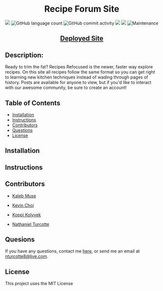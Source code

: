 <h1 align="center"><strong>Recipe Forum Site</strong></h1>

<p align="center">
    <img src="https://img.shields.io/github/languages/top/TheHebi/recipe-forum-site">
    <img alt="GitHub language count" src="https://img.shields.io/github/languages/count/TheHebi/recipe-forum-site">
    <img alt="GitHub commit activity" src="https://img.shields.io/github/commit-activity/m/TheHebi/recipe-forum-site">
    <img src="https://img.shields.io/github/repo-size/TheHebi/recipe-forum-site">
    <img src="https://img.shields.io/badge/License-MIT-yellow.svg">
    <img alt="Maintenance" src="https://img.shields.io/maintenance/yes/2021">
</p>

<h2 align="center">
  <a href="">Deployed Site</a>
</h2>

## Description:

Ready to trim the fat? Recipes Refocused is the newer, faster way explore recipes. On this site all recipes follow the same format so you can get right to learning new kitchen techniques instead of wading through pages of history. Posts are available for anyone to view, but if you'd like to interact with our awesome community, be sure to create an account!

## Table of Contents

- [Installation](#installation)
- [Instructions](#instructions)
- [Contributors](#contributors)
- [Questions](#questions)
- [License](#license)

## Installation

## Instructions

## Contributors

* <a href="https://github.com/kcmuse">Kaleb Muse</a>

* <a href="https://github.com/rhwlffk1028">Kevin Choi</a>

* <a href="https://github.com/kkolyvek">Koppi Kolyvek</a>

* <a href="https://github.com/TheHebi">Nathaniel Turcotte</a>


## Quesions

If you have any questions, contact me <a href="https://github.com/TheHebi" target="_blank">here</a>, or send me an email at nturcotte8@live.com.

## License

This project uses the MIT License
